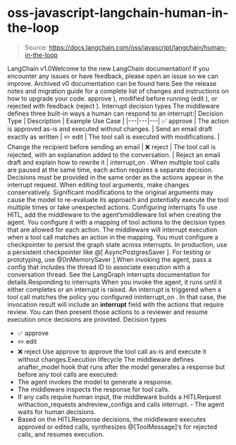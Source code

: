 # oss-javascript-langchain-human-in-the-loop

> Source: https://docs.langchain.com/oss/javascript/langchain/human-in-the-loop

LangChain v1.0Welcome to the new LangChain documentation! If you encounter any issues or have feedback, please open an issue so we can improve. Archived v0 documentation can be found here.See the release notes and migration guide for a complete list of changes and instructions on how to upgrade your code.
approve
), modified before running (edit
), or rejected with feedback (reject
).
Interrupt decision types
The middleware defines three built-in ways a human can respond to an interrupt:| Decision Type | Description | Example Use Case |
|---|---|---|
✅ approve | The action is approved as-is and executed without changes. | Send an email draft exactly as written |
✏️ edit | The tool call is executed with modifications. | Change the recipient before sending an email |
❌ reject | The tool call is rejected, with an explanation added to the conversation. | Reject an email draft and explain how to rewrite it |
interrupt_on
.
When multiple tool calls are paused at the same time, each action requires a separate decision.
Decisions must be provided in the same order as the actions appear in the interrupt request.
When editing tool arguments, make changes conservatively. Significant modifications to the original arguments may cause the model to re-evaluate its approach and potentially execute the tool multiple times or take unexpected actions.
Configuring interrupts
To use HITL, add the middleware to the agent’smiddleware
list when creating the agent.
You configure it with a mapping of tool actions to the decision types that are allowed for each action. The middleware will interrupt execution when a tool call matches an action in the mapping.
You must configure a checkpointer to persist the graph state across interrupts.
In production, use a persistent checkpointer like @[
AsyncPostgresSaver
]. For testing or prototyping, use @[InMemorySaver
].When invoking the agent, pass a config
that includes the thread ID to associate execution with a conversation thread.
See the LangGraph interrupts documentation for details.Responding to interrupts
When you invoke the agent, it runs until it either completes or an interrupt is raised. An interrupt is triggered when a tool call matches the policy you configured ininterrupt_on
. In that case, the invocation result will include an __interrupt__
field with the actions that require review. You can then present those actions to a reviewer and resume execution once decisions are provided.
Decision types
- ✅ approve
- ✏️ edit
- ❌ reject
Use
approve
to approve the tool call as-is and execute it without changes.Execution lifecycle
The middleware defines anafter_model
hook that runs after the model generates a response but before any tool calls are executed:
- The agent invokes the model to generate a response.
- The middleware inspects the response for tool calls.
- If any calls require human input, the middleware builds a
HITLRequest
withaction_requests
andreview_configs
and calls interrupt. - The agent waits for human decisions.
- Based on the
HITLResponse
decisions, the middleware executes approved or edited calls, synthesizes @[ToolMessage]‘s for rejected calls, and resumes execution.